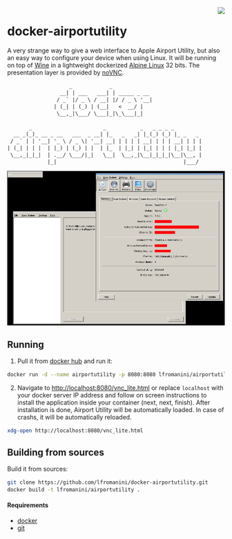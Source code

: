 <img align="right" src="https://cdn.rawgit.com/sindresorhus/awesome/d7305f38d29fed78fa85652e3a63e154dd8e8829/media/badge.svg">

# docker-airportutility

A very strange way to give a web interface to Apple Airport Utility, but also an easy way to configure your device when using Linux.
It will be running on top of [Wine](https://www.winehq.org/) in a lightweight dockerized [Alpine Linux](https://www.alpinelinux.org/) 32 bits. The presentation layer is provided by [noVNC](https://novnc.com/).

```
                    _            _             
                 __| | ___   ___| | _____ _ __ 
                / _` |/ _ \ / __| |/ / _ \ '__|
               | (_| | (_) | (__|   <  __/ |   
                \__,_|\___/ \___|_|\_\___|_|   
               
       _                       _           _   _ _ _ _         
  __ _(_)_ __ _ __   ___  _ __| |_   _   _| |_(_) (_) |_ _   _ 
 / _` | | '__| '_ \ / _ \| '__| __| | | | | __| | | | __| | | |
| (_| | | |  | |_) | (_) | |  | |_  | |_| | |_| | | | |_| |_| |
 \__,_|_|_|  | .__/ \___/|_|   \__|  \__,_|\__|_|_|_|\__|\__, |
             |_|                                         |___/ 

```

![docker-airportutility](images/docker-airportutility.png?raw=true "docker-airportutility")

## Running

1. Pull it from [docker hub](https://hub.docker.com/r/lfromanini/airportutility) and run it:

```bash
docker run -d --name airportutility -p 8080:8080 lfromanini/airportutility
```

2. Navigate to [http://localhost:8080/vnc_lite.html](http://localhost:8080/vnc_lite.html) or replace `localhost` with your docker server IP address and follow on screen instructions to install the application inside your container (next, next, finish).
After installation is done, Airport Utility will be automatically loaded. In case of crashs, it will be automatically reloaded.

```bash
xdg-open http://localhost:8080/vnc_lite.html
```

## Building from sources

Build it from sources:

```bash
git clone https://github.com/lfromanini/docker-airportutility.git
docker build -t lfromanini/airportutility .
```

#### Requirements

* [docker](https://www.docker.com/)
* [git](https://git-scm.com/)
